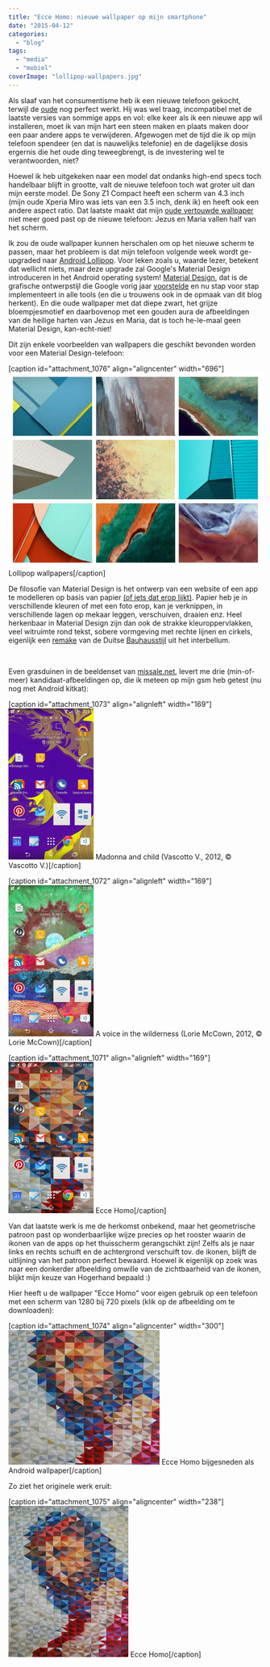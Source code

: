 ```yaml
---
title: "Ecce Homo: nieuwe wallpaper op mijn smartphone"
date: "2015-04-12"
categories: 
  - "blog"
tags: 
  - "media"
  - "mobiel"
coverImage: "lollipop-wallpapers.jpg"
---
```


Als slaaf van het consumentisme heb ik een nieuwe telefoon gekocht, terwijl de [oude](/blog/de-navolging-van-christus-als-e-boek/ "De Navolging van Christus als e-boek") nog perfect werkt. Hij was wel traag, incompatibel met de laatste versies van sommige apps en vol: elke keer als ik een nieuwe app wil installeren, moet ik van mijn hart een steen maken en plaats maken door een paar andere apps te verwijderen. Afgewogen met de tijd die ik op mijn telefoon spendeer (en dat is nauwelijks telefonie) en de dagelijkse dosis ergernis die het oude ding teweegbrengt, is de investering wel te verantwoorden, niet?

Hoewel ik heb uitgekeken naar een model dat ondanks high-end specs toch handelbaar blijft in grootte, valt de nieuwe telefoon toch wat groter uit dan mijn eerste model. De Sony Z1 Compact heeft een scherm van 4.3 inch (mijn oude Xperia Miro was iets van een 3.5 inch, denk ik) en heeft ook een andere aspect ratio. Dat laatste maakt dat mijn [oude vertouwde wallpaper](/blog/android-wallpaper-voor-het-heilig-hart/) niet meer goed past op de nieuwe telefoon: Jezus en Maria vallen half van het scherm.

Ik zou de oude wallpaper kunnen herschalen om op het nieuwe scherm te passen, maar het probleem is dat mijn telefoon volgende week wordt ge-upgraded naar [Android Lollipop](http://www.android.com/versions/lollipop-5-0/ "Android Lollipop"). Voor leken zoals u, waarde lezer, betekent dat wellicht niets, maar deze upgrade zal Google's Material Design introduceren in het Android operating system! [Material Design](http://www.google.com/design/spec/material-design/introduction.html), dat is de grafische ontwerpstijl die Google vorig jaar [voorstelde](http://www.theverge.com/2014/6/25/5841044/material-design-new-google-interface-2014 "Material Design is Google's new visual look for Android, Chrome OS, and more") en nu stap voor stap implementeert in alle tools (en die u trouwens ook in de opmaak van dit blog herkent). En die oude wallpaper met dat diepe zwart, het grijze bloempjesmotief en daarbovenop met een gouden aura de afbeeldingen van de heilige harten van Jezus en Maria, dat is toch he-le-maal geen Material Design, kan-echt-niet!

Dit zijn enkele voorbeelden van wallpapers die geschikt bevonden worden voor een Material Design-telefoon:

\[caption id="attachment\_1076" align="aligncenter" width="696"\]![Lollipop wallpapers](images/lollipop-wallpapers.jpg) Lollipop wallpapers\[/caption\]

De filosofie van Material Design is het ontwerp van een website of een app te modelleren op basis van papier [(of iets dat erop lijkt)](http://www.google.com/design/spec/what-is-material/material-properties.html#material-properties-physical-properties). Papier heb je in verschillende kleuren of met een foto erop, kan je verknippen, in verschillende lagen op mekaar leggen, verschuiven, draaien enz. Heel herkenbaar in Material Design zijn dan ook de strakke kleuroppervlakken, veel witruimte rond tekst, sobere vormgeving met rechte lijnen en cirkels, eigenlijk een [remake](https://medium.com/@smpetrey/the-new-bauhaus-and-material-design-ee03273c7882) van de Duitse [Bauhausstijl](http://www.bauhaus.de/de/bauhaus-archiv/) uit het interbellum.

 

Even grasduinen in de beeldenset van [missale.net](http://www.missale.net/nl), levert me drie (min-of-meer) kandidaat-afbeeldingen op, die ik meteen op mijn gsm heb getest (nu nog met Android kitkat):

\[caption id="attachment\_1073" align="alignleft" width="169"\]![Madonna and child (Vascotto V., 2012, © Vascotto V.)](images/Screenshot-10_51PM-apr.-11-2015-169x300.png) Madonna and child (Vascotto V., 2012, © Vascotto V.)\[/caption\]

\[caption id="attachment\_1072" align="alignleft" width="169"\]![A voice in the wilderness (Lorie McCown, 2012, © Lorie McCown)](images/Screenshot-10_55PM-apr.-10-2015-169x300.png) A voice in the wilderness (Lorie McCown, 2012, © Lorie McCown)\[/caption\]

\[caption id="attachment\_1071" align="alignleft" width="169"\]![Ecce Homo](images/Screenshot-10_18AM-apr.-11-2015-169x300.png) Ecce Homo\[/caption\]

Van dat laatste werk is me de herkomst onbekend, maar het geometrische patroon past op wonderbaarlijke wijze precies op het rooster waarin de ikonen van de apps op het thuisscherm gerangschikt zijn! Zelfs als je naar links en rechts schuift en de achtergrond verschuift tov. de ikonen, blijft de uitlijning van het patroon perfect bewaard. Hoewel ik eigenlijk op zoek was naar een donkerder afbeelding omwille van de zichtbaarheid van de ikonen, blijkt mijn keuze van Hogerhand bepaald :)

Hier heeft u de wallpaper "Ecce Homo" voor eigen gebruik op een telefoon met een scherm van 1280 bij 720 pixels (klik op de afbeelding om te downloaden):

\[caption id="attachment\_1074" align="aligncenter" width="300"\][![Ecce Homo bijgesneden als Android wallpaper](images/ecce-homo-1440-1280-300x267.jpg)](images/ecce-homo-1440-1280.jpg) Ecce Homo bijgesneden als Android wallpaper\[/caption\]

Zo ziet het originele werk eruit:

\[caption id="attachment\_1075" align="aligncenter" width="238"\]![Ecce Homo](images/ecce-homo-238x300.jpg) Ecce Homo\[/caption\]
